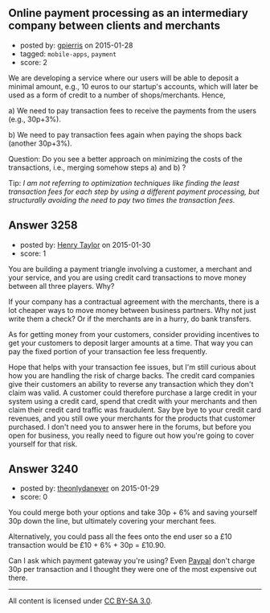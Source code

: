 ## Online payment processing as an intermediary company between clients and merchants

- posted by: [gpierris](https://stackexchange.com/users/1248492/gpierris) on 2015-01-28
- tagged: `mobile-apps`, `payment`
- score: 2

We are developing a service where our users will be able to deposit a minimal amount, e.g., 10 euros to our startup's accounts, which will later be used as a form of credit to a number of shops/merchants. Hence,

a) We need to pay transaction fees to receive the payments from the users (e.g., 30p+3%).

b) We need to pay transaction fees again when paying the shops back (another 30p+3%).

Question:
Do you see a better approach on minimizing the costs of the transactions, i.e., merging somehow steps a) and b) ? 

Tip: *I am not referring to optimization techniques like finding the least transaction fees for each step by using a different payment processing, but structurally avoiding the need to pay two times the transaction fees.*


## Answer 3258

- posted by: [Henry Taylor](https://stackexchange.com/users/1734959/henry-taylor) on 2015-01-30
- score: 1

You are building a payment triangle involving a customer, a merchant and your service, and you are using credit card transactions to move money between all three players.  Why?

If your company has a contractual agreement with the merchants, there is a lot cheaper ways to move money between business partners.  Why not just write them a check?  Or if the merchants are in a hurry, do bank transfers.

As for getting money from your customers, consider providing incentives to get your customers to deposit larger amounts at a time.  That way you can pay the fixed portion of your transaction fee less frequently.

Hope that helps with your transaction fee issues, but I'm still curious about how you are handling the risk of charge backs.  The credit card companies give their customers an ability to reverse any transaction which they don't claim was valid.  A customer could therefore purchase a large credit in your system using a credit card, spend that credit with your merchants and then claim their credit card traffic was fraudulent.  Say bye bye to your credit card revenues, and you still owe your merchants for the products that customer purchased.  I don't need you to answer here in the forums, but before you open for business, you really need to figure out how you're going to cover yourself for that risk.


## Answer 3240

- posted by: [theonlydanever](https://stackexchange.com/users/4692060/theonlydanever) on 2015-01-29
- score: 0

<p>You could merge both your options and take 30p + 6% and saving yourself 30p down the line, but ultimately covering your merchant fees.</p>

<p>Alternatively, you could pass all the fees onto the end user so a £10 transaction would be £10 + 6% + 30p = £10.90.</p>

<p>Can I ask which payment gateway you're using? Even <a href="https://www.paypal.com/gb/webapps/mpp/merchant" rel="nofollow">Paypal</a> don't charge 30p per transaction and I thought they were one of the most expensive out there.</p>




---

All content is licensed under [CC BY-SA 3.0](https://creativecommons.org/licenses/by-sa/3.0/).
